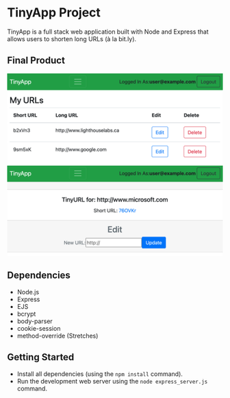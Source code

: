 # TinyApp Project

TinyApp is a full stack web application built with Node and Express that allows users to shorten long URLs (à la bit.ly).

## Final Product

!["Screenshot of main URLs Page"](https://github.com/heronfeijao/tinyapp/blob/main/docs/UrlsPage.png)
!["screenshot of created URLs"](https://github.com/heronfeijao/tinyapp/blob/main/docs/NewUrl.png)

## Dependencies

- Node.js
- Express
- EJS
- bcrypt
- body-parser
- cookie-session
- method-override (Stretches)


## Getting Started

- Install all dependencies (using the `npm install` command).
- Run the development web server using the `node express_server.js` command.